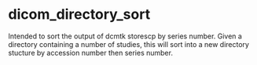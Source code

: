 # dicom_directory_sort
Intended to sort the output of dcmtk storescp by series number.  Given a directory containing a number of studies, this will sort into a new directory stucture by accession number then series number.
